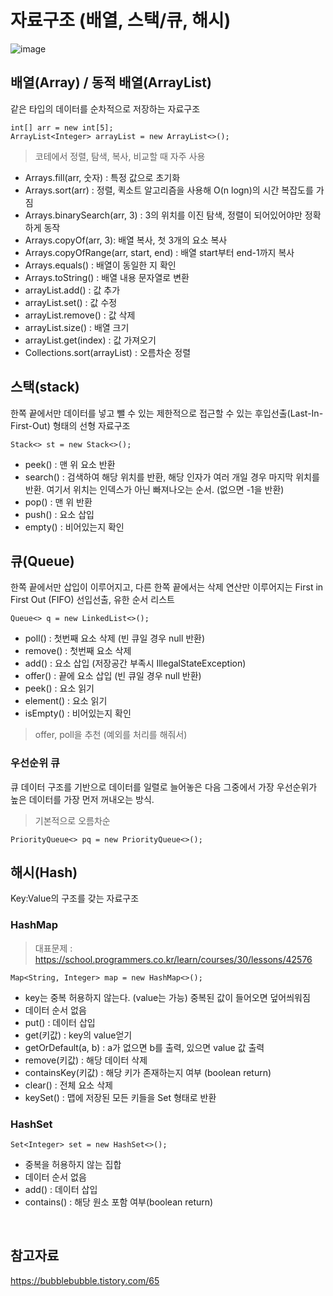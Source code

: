 # 자료구조 (배열, 스택/큐, 해시)
![image](https://github.com/user-attachments/assets/89dca62e-784a-4809-8df7-209544eaf8ff)

## 배열(Array) / 동적 배열(ArrayList)
같은 타입의 데이터를 순차적으로 저장하는 자료구조
```
int[] arr = new int[5];
ArrayList<Integer> arrayList = new ArrayList<>();
```
> 코테에서 정렬, 탐색, 복사, 비교할 때 자주 사용
- Arrays.fill(arr, 숫자) : 특정 값으로 초기화
- Arrays.sort(arr) : 정렬, 퀵소트 알고리즘을 사용해 O(n logn)의 시간 복잡도를 가짐
- Arrays.binarySearch(arr, 3) : 3의 위치를 이진 탐색, 정렬이 되어있어야만 정확하게 동작
- Arrays.copyOf(arr, 3): 배열 복사, 첫 3개의 요소 복사
- Arrays.copyOfRange(arr, start, end) : 배열 start부터 end-1까지 복사
- Arrays.equals() : 배열이 동일한 지 확인
- Arrays.toString() : 배열 내용 문자열로 변환
- arrayList.add() : 값 추가
- arrayList.set() : 값 수정
- arrayList.remove() : 값 삭제
- arrayList.size() : 배열 크기
- arrayList.get(index) : 값 가져오기
- Collections.sort(arrayList) : 오름차순 정렬
  
## 스택(stack)
한쪽 끝에서만 데이터를 넣고 뺄 수 있는 제한적으로 접근할 수 있는 후입선출(Last-In-First-Out) 형태의 선형 자료구조
```
Stack<> st = new Stack<>();
```
- peek() : 맨 위 요소 반환
- search() : 검색하여 해당 위치를 반환, 해당 인자가 여러 개일 경우 마지막 위치를 반환. 여기서 위치는 인덱스가 아닌 빠져나오는 순서. (없으면 -1을 반환)
- pop() : 맨 위 반환
- push() : 요소 삽입
- empty() : 비어있는지 확인

## 큐(Queue)
한쪽 끝에서만 삽입이 이루어지고, 다른 한쪽 끝에서는 삭제 연산만 이루어지는 First in First Out (FIFO) 선입선출, 유한 순서 리스트
```
Queue<> q = new LinkedList<>();
```
- poll() : 첫번째 요소 삭제 (빈 큐일 경우 null 반환)
- remove() : 첫번째 요소 삭제
- add() : 요소 삽입 (저장공간 부족시 IllegalStateException)
- offer() : 끝에 요소 삽입 (빈 큐일 경우 null 반환)
- peek() : 요소 읽기
- element() : 요소 읽기
- isEmpty() : 비어있는지 확인
> offer, poll을 추천 (예외를 처리를 해줘서)

### 우선순위 큐
큐 데이터 구조를 기반으로 데이터를 일렬로 늘어놓은 다음 그중에서 가장 우선순위가 높은 데이터를 가장 먼저 꺼내오는 방식.
> 기본적으로 오름차순
```
PriorityQueue<> pq = new PriorityQueue<>();
```

## 해시(Hash)
Key:Value의 구조를 갖는 자료구조

### HashMap 
> 대표문제 : https://school.programmers.co.kr/learn/courses/30/lessons/42576
```
Map<String, Integer> map = new HashMap<>();
```
- key는 중복 허용하지 않는다. (value는 가능) 중복된 값이 들어오면 덮어씌워짐 
- 데이터 순서 없음
- put() : 데이터 삽입
- get(키값) : key의 value얻기
- getOrDefault(a, b) : a가 없으면 b를 출력, 있으면 value 값 출력
- remove(키값) : 해당 데이터 삭제
- containsKey(키값) : 해당 키가 존재하는지 여부 (boolean return) 
- clear() : 전체 요소 삭제
- keySet() : 맵에 저장된 모든 키들을 Set 형태로 반환
### HashSet
```
Set<Integer> set = new HashSet<>();
```
- 중복을 허용하지 않는 집합
- 데이터 순서 없음
- add() : 데이터 삽입
- contains() : 해당 원소 포함 여부(boolean return)

<br> 

## 참고자료
https://bubblebubble.tistory.com/65
